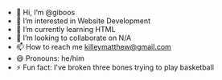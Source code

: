 - 👋 Hi, I’m @giboos
- 👀 I’m interested in Website Development
- 🌱 I’m currently learning HTML
- 💞️ I’m looking to collaborate on N/A
- 📫 How to reach me killeymatthew@gmail.com
- 😄 Pronouns: he/him
- ⚡ Fun fact: I've broken three bones trying to play basketball

<!---
giboos/giboos is a ✨ special ✨ repository because its `README.md` (this file) appears on your GitHub profile.
You can click the Preview link to take a look at your changes.
--->
